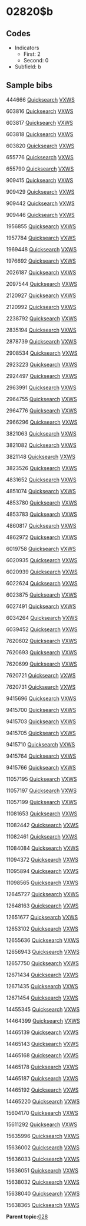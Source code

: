 # 02820$b

## Codes

-   Indicators
    -   First: 2
    -   Second: 0
-   Subfield: b

## Sample bibs

444666 [Quicksearch](https://search.library.yale.edu/catalog/444666) [VXWS](http://prodorbis.library.yale.edu:7014/vxws/GetHoldingsService?bibId=444666)

603816 [Quicksearch](https://search.library.yale.edu/catalog/603816) [VXWS](http://prodorbis.library.yale.edu:7014/vxws/GetHoldingsService?bibId=603816)

603817 [Quicksearch](https://search.library.yale.edu/catalog/603817) [VXWS](http://prodorbis.library.yale.edu:7014/vxws/GetHoldingsService?bibId=603817)

603818 [Quicksearch](https://search.library.yale.edu/catalog/603818) [VXWS](http://prodorbis.library.yale.edu:7014/vxws/GetHoldingsService?bibId=603818)

603820 [Quicksearch](https://search.library.yale.edu/catalog/603820) [VXWS](http://prodorbis.library.yale.edu:7014/vxws/GetHoldingsService?bibId=603820)

655776 [Quicksearch](https://search.library.yale.edu/catalog/655776) [VXWS](http://prodorbis.library.yale.edu:7014/vxws/GetHoldingsService?bibId=655776)

655790 [Quicksearch](https://search.library.yale.edu/catalog/655790) [VXWS](http://prodorbis.library.yale.edu:7014/vxws/GetHoldingsService?bibId=655790)

909415 [Quicksearch](https://search.library.yale.edu/catalog/909415) [VXWS](http://prodorbis.library.yale.edu:7014/vxws/GetHoldingsService?bibId=909415)

909429 [Quicksearch](https://search.library.yale.edu/catalog/909429) [VXWS](http://prodorbis.library.yale.edu:7014/vxws/GetHoldingsService?bibId=909429)

909442 [Quicksearch](https://search.library.yale.edu/catalog/909442) [VXWS](http://prodorbis.library.yale.edu:7014/vxws/GetHoldingsService?bibId=909442)

909446 [Quicksearch](https://search.library.yale.edu/catalog/909446) [VXWS](http://prodorbis.library.yale.edu:7014/vxws/GetHoldingsService?bibId=909446)

1956855 [Quicksearch](https://search.library.yale.edu/catalog/1956855) [VXWS](http://prodorbis.library.yale.edu:7014/vxws/GetHoldingsService?bibId=1956855)

1957784 [Quicksearch](https://search.library.yale.edu/catalog/1957784) [VXWS](http://prodorbis.library.yale.edu:7014/vxws/GetHoldingsService?bibId=1957784)

1969448 [Quicksearch](https://search.library.yale.edu/catalog/1969448) [VXWS](http://prodorbis.library.yale.edu:7014/vxws/GetHoldingsService?bibId=1969448)

1976692 [Quicksearch](https://search.library.yale.edu/catalog/1976692) [VXWS](http://prodorbis.library.yale.edu:7014/vxws/GetHoldingsService?bibId=1976692)

2026187 [Quicksearch](https://search.library.yale.edu/catalog/2026187) [VXWS](http://prodorbis.library.yale.edu:7014/vxws/GetHoldingsService?bibId=2026187)

2097544 [Quicksearch](https://search.library.yale.edu/catalog/2097544) [VXWS](http://prodorbis.library.yale.edu:7014/vxws/GetHoldingsService?bibId=2097544)

2120927 [Quicksearch](https://search.library.yale.edu/catalog/2120927) [VXWS](http://prodorbis.library.yale.edu:7014/vxws/GetHoldingsService?bibId=2120927)

2120992 [Quicksearch](https://search.library.yale.edu/catalog/2120992) [VXWS](http://prodorbis.library.yale.edu:7014/vxws/GetHoldingsService?bibId=2120992)

2238792 [Quicksearch](https://search.library.yale.edu/catalog/2238792) [VXWS](http://prodorbis.library.yale.edu:7014/vxws/GetHoldingsService?bibId=2238792)

2835194 [Quicksearch](https://search.library.yale.edu/catalog/2835194) [VXWS](http://prodorbis.library.yale.edu:7014/vxws/GetHoldingsService?bibId=2835194)

2878739 [Quicksearch](https://search.library.yale.edu/catalog/2878739) [VXWS](http://prodorbis.library.yale.edu:7014/vxws/GetHoldingsService?bibId=2878739)

2908534 [Quicksearch](https://search.library.yale.edu/catalog/2908534) [VXWS](http://prodorbis.library.yale.edu:7014/vxws/GetHoldingsService?bibId=2908534)

2923223 [Quicksearch](https://search.library.yale.edu/catalog/2923223) [VXWS](http://prodorbis.library.yale.edu:7014/vxws/GetHoldingsService?bibId=2923223)

2924497 [Quicksearch](https://search.library.yale.edu/catalog/2924497) [VXWS](http://prodorbis.library.yale.edu:7014/vxws/GetHoldingsService?bibId=2924497)

2963991 [Quicksearch](https://search.library.yale.edu/catalog/2963991) [VXWS](http://prodorbis.library.yale.edu:7014/vxws/GetHoldingsService?bibId=2963991)

2964755 [Quicksearch](https://search.library.yale.edu/catalog/2964755) [VXWS](http://prodorbis.library.yale.edu:7014/vxws/GetHoldingsService?bibId=2964755)

2964776 [Quicksearch](https://search.library.yale.edu/catalog/2964776) [VXWS](http://prodorbis.library.yale.edu:7014/vxws/GetHoldingsService?bibId=2964776)

2966296 [Quicksearch](https://search.library.yale.edu/catalog/2966296) [VXWS](http://prodorbis.library.yale.edu:7014/vxws/GetHoldingsService?bibId=2966296)

3821063 [Quicksearch](https://search.library.yale.edu/catalog/3821063) [VXWS](http://prodorbis.library.yale.edu:7014/vxws/GetHoldingsService?bibId=3821063)

3821082 [Quicksearch](https://search.library.yale.edu/catalog/3821082) [VXWS](http://prodorbis.library.yale.edu:7014/vxws/GetHoldingsService?bibId=3821082)

3821148 [Quicksearch](https://search.library.yale.edu/catalog/3821148) [VXWS](http://prodorbis.library.yale.edu:7014/vxws/GetHoldingsService?bibId=3821148)

3823526 [Quicksearch](https://search.library.yale.edu/catalog/3823526) [VXWS](http://prodorbis.library.yale.edu:7014/vxws/GetHoldingsService?bibId=3823526)

4831652 [Quicksearch](https://search.library.yale.edu/catalog/4831652) [VXWS](http://prodorbis.library.yale.edu:7014/vxws/GetHoldingsService?bibId=4831652)

4851074 [Quicksearch](https://search.library.yale.edu/catalog/4851074) [VXWS](http://prodorbis.library.yale.edu:7014/vxws/GetHoldingsService?bibId=4851074)

4853780 [Quicksearch](https://search.library.yale.edu/catalog/4853780) [VXWS](http://prodorbis.library.yale.edu:7014/vxws/GetHoldingsService?bibId=4853780)

4853783 [Quicksearch](https://search.library.yale.edu/catalog/4853783) [VXWS](http://prodorbis.library.yale.edu:7014/vxws/GetHoldingsService?bibId=4853783)

4860817 [Quicksearch](https://search.library.yale.edu/catalog/4860817) [VXWS](http://prodorbis.library.yale.edu:7014/vxws/GetHoldingsService?bibId=4860817)

4862972 [Quicksearch](https://search.library.yale.edu/catalog/4862972) [VXWS](http://prodorbis.library.yale.edu:7014/vxws/GetHoldingsService?bibId=4862972)

6019758 [Quicksearch](https://search.library.yale.edu/catalog/6019758) [VXWS](http://prodorbis.library.yale.edu:7014/vxws/GetHoldingsService?bibId=6019758)

6020935 [Quicksearch](https://search.library.yale.edu/catalog/6020935) [VXWS](http://prodorbis.library.yale.edu:7014/vxws/GetHoldingsService?bibId=6020935)

6020939 [Quicksearch](https://search.library.yale.edu/catalog/6020939) [VXWS](http://prodorbis.library.yale.edu:7014/vxws/GetHoldingsService?bibId=6020939)

6022624 [Quicksearch](https://search.library.yale.edu/catalog/6022624) [VXWS](http://prodorbis.library.yale.edu:7014/vxws/GetHoldingsService?bibId=6022624)

6023875 [Quicksearch](https://search.library.yale.edu/catalog/6023875) [VXWS](http://prodorbis.library.yale.edu:7014/vxws/GetHoldingsService?bibId=6023875)

6027491 [Quicksearch](https://search.library.yale.edu/catalog/6027491) [VXWS](http://prodorbis.library.yale.edu:7014/vxws/GetHoldingsService?bibId=6027491)

6034264 [Quicksearch](https://search.library.yale.edu/catalog/6034264) [VXWS](http://prodorbis.library.yale.edu:7014/vxws/GetHoldingsService?bibId=6034264)

6039452 [Quicksearch](https://search.library.yale.edu/catalog/6039452) [VXWS](http://prodorbis.library.yale.edu:7014/vxws/GetHoldingsService?bibId=6039452)

7620602 [Quicksearch](https://search.library.yale.edu/catalog/7620602) [VXWS](http://prodorbis.library.yale.edu:7014/vxws/GetHoldingsService?bibId=7620602)

7620693 [Quicksearch](https://search.library.yale.edu/catalog/7620693) [VXWS](http://prodorbis.library.yale.edu:7014/vxws/GetHoldingsService?bibId=7620693)

7620699 [Quicksearch](https://search.library.yale.edu/catalog/7620699) [VXWS](http://prodorbis.library.yale.edu:7014/vxws/GetHoldingsService?bibId=7620699)

7620721 [Quicksearch](https://search.library.yale.edu/catalog/7620721) [VXWS](http://prodorbis.library.yale.edu:7014/vxws/GetHoldingsService?bibId=7620721)

7620731 [Quicksearch](https://search.library.yale.edu/catalog/7620731) [VXWS](http://prodorbis.library.yale.edu:7014/vxws/GetHoldingsService?bibId=7620731)

9415696 [Quicksearch](https://search.library.yale.edu/catalog/9415696) [VXWS](http://prodorbis.library.yale.edu:7014/vxws/GetHoldingsService?bibId=9415696)

9415700 [Quicksearch](https://search.library.yale.edu/catalog/9415700) [VXWS](http://prodorbis.library.yale.edu:7014/vxws/GetHoldingsService?bibId=9415700)

9415703 [Quicksearch](https://search.library.yale.edu/catalog/9415703) [VXWS](http://prodorbis.library.yale.edu:7014/vxws/GetHoldingsService?bibId=9415703)

9415705 [Quicksearch](https://search.library.yale.edu/catalog/9415705) [VXWS](http://prodorbis.library.yale.edu:7014/vxws/GetHoldingsService?bibId=9415705)

9415710 [Quicksearch](https://search.library.yale.edu/catalog/9415710) [VXWS](http://prodorbis.library.yale.edu:7014/vxws/GetHoldingsService?bibId=9415710)

9415764 [Quicksearch](https://search.library.yale.edu/catalog/9415764) [VXWS](http://prodorbis.library.yale.edu:7014/vxws/GetHoldingsService?bibId=9415764)

9415766 [Quicksearch](https://search.library.yale.edu/catalog/9415766) [VXWS](http://prodorbis.library.yale.edu:7014/vxws/GetHoldingsService?bibId=9415766)

11057195 [Quicksearch](https://search.library.yale.edu/catalog/11057195) [VXWS](http://prodorbis.library.yale.edu:7014/vxws/GetHoldingsService?bibId=11057195)

11057197 [Quicksearch](https://search.library.yale.edu/catalog/11057197) [VXWS](http://prodorbis.library.yale.edu:7014/vxws/GetHoldingsService?bibId=11057197)

11057199 [Quicksearch](https://search.library.yale.edu/catalog/11057199) [VXWS](http://prodorbis.library.yale.edu:7014/vxws/GetHoldingsService?bibId=11057199)

11081653 [Quicksearch](https://search.library.yale.edu/catalog/11081653) [VXWS](http://prodorbis.library.yale.edu:7014/vxws/GetHoldingsService?bibId=11081653)

11082442 [Quicksearch](https://search.library.yale.edu/catalog/11082442) [VXWS](http://prodorbis.library.yale.edu:7014/vxws/GetHoldingsService?bibId=11082442)

11082461 [Quicksearch](https://search.library.yale.edu/catalog/11082461) [VXWS](http://prodorbis.library.yale.edu:7014/vxws/GetHoldingsService?bibId=11082461)

11084084 [Quicksearch](https://search.library.yale.edu/catalog/11084084) [VXWS](http://prodorbis.library.yale.edu:7014/vxws/GetHoldingsService?bibId=11084084)

11094372 [Quicksearch](https://search.library.yale.edu/catalog/11094372) [VXWS](http://prodorbis.library.yale.edu:7014/vxws/GetHoldingsService?bibId=11094372)

11095894 [Quicksearch](https://search.library.yale.edu/catalog/11095894) [VXWS](http://prodorbis.library.yale.edu:7014/vxws/GetHoldingsService?bibId=11095894)

11098565 [Quicksearch](https://search.library.yale.edu/catalog/11098565) [VXWS](http://prodorbis.library.yale.edu:7014/vxws/GetHoldingsService?bibId=11098565)

12645727 [Quicksearch](https://search.library.yale.edu/catalog/12645727) [VXWS](http://prodorbis.library.yale.edu:7014/vxws/GetHoldingsService?bibId=12645727)

12648163 [Quicksearch](https://search.library.yale.edu/catalog/12648163) [VXWS](http://prodorbis.library.yale.edu:7014/vxws/GetHoldingsService?bibId=12648163)

12651677 [Quicksearch](https://search.library.yale.edu/catalog/12651677) [VXWS](http://prodorbis.library.yale.edu:7014/vxws/GetHoldingsService?bibId=12651677)

12653102 [Quicksearch](https://search.library.yale.edu/catalog/12653102) [VXWS](http://prodorbis.library.yale.edu:7014/vxws/GetHoldingsService?bibId=12653102)

12655636 [Quicksearch](https://search.library.yale.edu/catalog/12655636) [VXWS](http://prodorbis.library.yale.edu:7014/vxws/GetHoldingsService?bibId=12655636)

12656943 [Quicksearch](https://search.library.yale.edu/catalog/12656943) [VXWS](http://prodorbis.library.yale.edu:7014/vxws/GetHoldingsService?bibId=12656943)

12657750 [Quicksearch](https://search.library.yale.edu/catalog/12657750) [VXWS](http://prodorbis.library.yale.edu:7014/vxws/GetHoldingsService?bibId=12657750)

12671434 [Quicksearch](https://search.library.yale.edu/catalog/12671434) [VXWS](http://prodorbis.library.yale.edu:7014/vxws/GetHoldingsService?bibId=12671434)

12671435 [Quicksearch](https://search.library.yale.edu/catalog/12671435) [VXWS](http://prodorbis.library.yale.edu:7014/vxws/GetHoldingsService?bibId=12671435)

12671454 [Quicksearch](https://search.library.yale.edu/catalog/12671454) [VXWS](http://prodorbis.library.yale.edu:7014/vxws/GetHoldingsService?bibId=12671454)

14455345 [Quicksearch](https://search.library.yale.edu/catalog/14455345) [VXWS](http://prodorbis.library.yale.edu:7014/vxws/GetHoldingsService?bibId=14455345)

14464399 [Quicksearch](https://search.library.yale.edu/catalog/14464399) [VXWS](http://prodorbis.library.yale.edu:7014/vxws/GetHoldingsService?bibId=14464399)

14465139 [Quicksearch](https://search.library.yale.edu/catalog/14465139) [VXWS](http://prodorbis.library.yale.edu:7014/vxws/GetHoldingsService?bibId=14465139)

14465143 [Quicksearch](https://search.library.yale.edu/catalog/14465143) [VXWS](http://prodorbis.library.yale.edu:7014/vxws/GetHoldingsService?bibId=14465143)

14465168 [Quicksearch](https://search.library.yale.edu/catalog/14465168) [VXWS](http://prodorbis.library.yale.edu:7014/vxws/GetHoldingsService?bibId=14465168)

14465178 [Quicksearch](https://search.library.yale.edu/catalog/14465178) [VXWS](http://prodorbis.library.yale.edu:7014/vxws/GetHoldingsService?bibId=14465178)

14465187 [Quicksearch](https://search.library.yale.edu/catalog/14465187) [VXWS](http://prodorbis.library.yale.edu:7014/vxws/GetHoldingsService?bibId=14465187)

14465192 [Quicksearch](https://search.library.yale.edu/catalog/14465192) [VXWS](http://prodorbis.library.yale.edu:7014/vxws/GetHoldingsService?bibId=14465192)

14465220 [Quicksearch](https://search.library.yale.edu/catalog/14465220) [VXWS](http://prodorbis.library.yale.edu:7014/vxws/GetHoldingsService?bibId=14465220)

15604170 [Quicksearch](https://search.library.yale.edu/catalog/15604170) [VXWS](http://prodorbis.library.yale.edu:7014/vxws/GetHoldingsService?bibId=15604170)

15611292 [Quicksearch](https://search.library.yale.edu/catalog/15611292) [VXWS](http://prodorbis.library.yale.edu:7014/vxws/GetHoldingsService?bibId=15611292)

15635996 [Quicksearch](https://search.library.yale.edu/catalog/15635996) [VXWS](http://prodorbis.library.yale.edu:7014/vxws/GetHoldingsService?bibId=15635996)

15636002 [Quicksearch](https://search.library.yale.edu/catalog/15636002) [VXWS](http://prodorbis.library.yale.edu:7014/vxws/GetHoldingsService?bibId=15636002)

15636033 [Quicksearch](https://search.library.yale.edu/catalog/15636033) [VXWS](http://prodorbis.library.yale.edu:7014/vxws/GetHoldingsService?bibId=15636033)

15636051 [Quicksearch](https://search.library.yale.edu/catalog/15636051) [VXWS](http://prodorbis.library.yale.edu:7014/vxws/GetHoldingsService?bibId=15636051)

15638032 [Quicksearch](https://search.library.yale.edu/catalog/15638032) [VXWS](http://prodorbis.library.yale.edu:7014/vxws/GetHoldingsService?bibId=15638032)

15638040 [Quicksearch](https://search.library.yale.edu/catalog/15638040) [VXWS](http://prodorbis.library.yale.edu:7014/vxws/GetHoldingsService?bibId=15638040)

15638365 [Quicksearch](https://search.library.yale.edu/catalog/15638365) [VXWS](http://prodorbis.library.yale.edu:7014/vxws/GetHoldingsService?bibId=15638365)

**Parent topic:**[028](../../tags/028/028.md)

